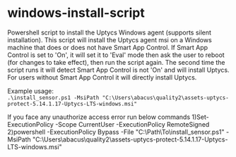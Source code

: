 # windows-install-script
Powershell script to install the Uptycs Windows agent (supports silent installation). 
This script will install the Uptycs agent msi on a Windows machine that does or does not have Smart App Control. 
If Smart App Control is set to 'On', it will set it to 'Eval' mode then ask the user to reboot (for changes to take effect), then run the script again.
The second time the script runs it will detect Smart App Control is not 'On' and will install Uptycs. 
For users without Smart App Control it will directly install Uptycs. 

Example usage:  
`.\install_sensor.ps1 -MsiPath "C:\Users\abacus\quality2\assets-uptycs-protect-5.14.1.17-Uptycs-LTS-windows.msi"`

If you face any unauthorize access error run below commands
1)Set-ExecutionPolicy -Scope CurrentUser -ExecutionPolicy RemoteSigned
2)powershell -ExecutionPolicy Bypass -File "C:\Path\To\install_sensor.ps1" -MsiPath "C:\Users\abacus\quality2\assets-uptycs-protect-5.14.1.17-Uptycs-LTS-windows.msi"
